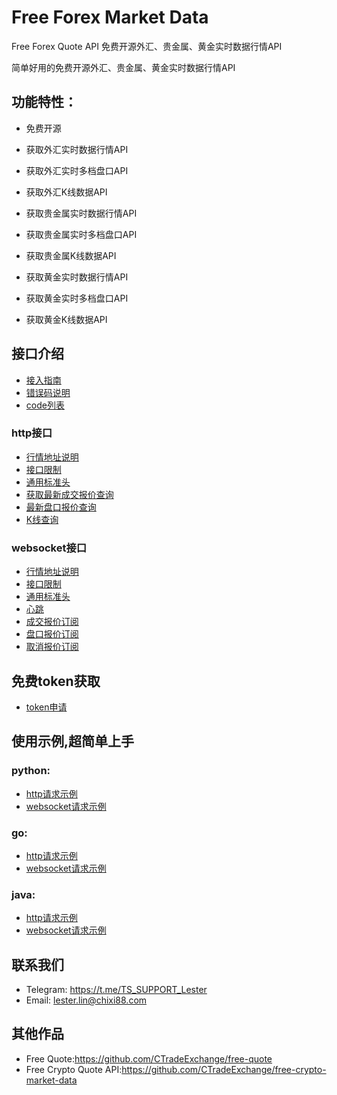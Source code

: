 # Free Forex Market Data
Free Forex Quote API 免费开源外汇、贵金属、黄金实时数据行情API

简单好用的免费开源外汇、贵金属、黄金实时数据行情API

## 功能特性：

- 免费开源

- 获取外汇实时数据行情API

- 获取外汇实时多档盘口API

- 获取外汇K线数据API

- 获取贵金属实时数据行情API

- 获取贵金属实时多档盘口API

- 获取贵金属K线数据API

- 获取黄金实时数据行情API

- 获取黄金实时多档盘口API

- 获取黄金K线数据API
  


## 接口介绍
- [接入指南](./接入指南.md)
- [错误码说明](./错误码说明.md)
- [code列表](./code列表.md)

### http接口
- [行情地址说明](./http接口/行情地址说明.md)
- [接口限制](./http接口/接口限制.md)
- [通用标准头](./http接口/通用标准头.md)
- [获取最新成交报价查询](./http接口/最新成交报价查询.md)
- [最新盘口报价查询](./http接口/最新盘口报价查询.md)
- [K线查询](./http接口/K线查询.md)

### websocket接口
- [行情地址说明](./websocket接口/行情地址说明.md)
- [接口限制](./websocket接口/接口限制.md)
- [通用标准头](./websocket接口/通用标准头.md)
- [心跳](./websocket接口/心跳.md)
- [成交报价订阅](./websocket接口/成交报价订阅.md)
- [盘口报价订阅](./websocket接口/盘口报价订阅.md)
- [取消报价订阅](./websocket接口/取消报价订阅.md)

## 免费token获取
- [token申请](./token申请.md)

## 使用示例,超简单上手

### python:

- [http请求示例](./example/python/http_python_example.py)
- [websocket请求示例](./example/python/websocket_python_example.py)

### go:
- [http请求示例](./example/go/http_go_example.go)
- [websocket请求示例](./example/go/websocket_go_example.go)

### java:
- [http请求示例](./example/java/HttpJavaExample.java)
- [websocket请求示例](./example/java/WebSocketJavaExample.java)

## 联系我们

- Telegram: https://t.me/TS_SUPPORT_Lester
- Email: lester.lin@chixi88.com

## 其他作品

- Free Quote:https://github.com/CTradeExchange/free-quote
- Free Crypto Quote API:https://github.com/CTradeExchange/free-crypto-market-data
